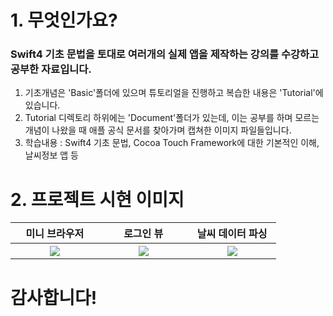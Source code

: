 # 1. 무엇인가요?
### Swift4 기초 문법을 토대로 여러개의 실제 앱을 제작하는 강의를 수강하고 공부한 자료입니다.
1. 기초개념은 'Basic'폴더에 있으며 튜토리얼을 진행하고 복습한 내용은 'Tutorial'에 있습니다.
2. Tutorial 디렉토리 하위에는 'Document'폴더가 있는데, 이는 공부를 하며 모르는 개념이 나왔을 때 애플 공식 문서를 찾아가며 캡쳐한 이미지 파일들입니다.
3. 학습내용 : Swift4 기초 문법, Cocoa Touch Framework에 대한 기본적인 이해, 날씨정보 앱 등

##

# 2. 프로젝트 시현 이미지
<table>
  <tr>
    <th width="30%">미니 브라우저</th> <th width="30%">로그인 뷰</th> <th width="30%">날씨 데이터 파싱</th>
  </tr>
  
  <tr>
    <th rowspan="9"><img src="https://user-images.githubusercontent.com/47823405/53147192-202dc280-35ea-11e9-97c1-9c8066f2de68.gif"></th>
    <th rowspan="9"><img src="https://user-images.githubusercontent.com/47823405/53147193-215eef80-35ea-11e9-960f-f83b44bccc2c.gif"></th>
    <th rowspan="9"><img src="https://user-images.githubusercontent.com/47823405/53169964-2b044980-3622-11e9-9e86-552334522e67.gif"></th>
     </tr>
<table>
  

# 감사합니다!
